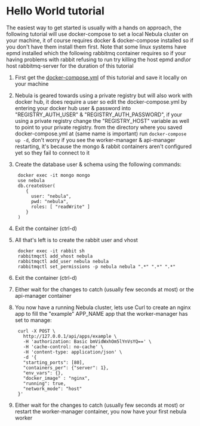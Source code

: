 # Hello World tutorial

The easiest way to get started is usually with a hands on approach, the following tutorial will use docker-compose to set a local Nebula cluster on your machine, it of course requires docker & docker-compose installed so if you don't have them install them first.
Note that some linux systems have epmd installed which the following rabbitmq container requires so if your having problems with rabbit refusing to run try killing the host epmd and\or host rabbitmq-server for the duration of this tutorial

1. First get the [docker-compose.yml](https://github.com/nebula-orchestrator/docs/blob/master/examples/hello-world/docker-compose.yml) of this tutorial and save it locally on your machine
2. Nebula is geared towards using a private registry but will also work with docker hub, it does require a user so edit the docker-compose.yml by entering your docker hub user & password into "REGISTRY_AUTH_USER" & "REGISTRY_AUTH_PASSWORD", if your using a private registry change the "REGISTRY_HOST" variable as well to point to your private registry.
from the directory where you saved docker-compose.yml at (same name is important) run `docker-compose up -d`, don't worry if you see the worker-manager & api-manager restarting, it's because the mongo & rabbit containers aren't configured yet so they fail to connect to it
3. Create the database user & schema using the following commands:

        docker exec -it mongo mongo
        use nebula
        db.createUser(
           {
             user: "nebula",
             pwd: "nebula",
             roles: [ "readWrite" ]
           }
        )
        

4. Exit the container (ctrl-d)
5. All that's left is to create the rabbit user and vhost

        docker exec -it rabbit sh
        rabbitmqctl add_vhost nebula
        rabbitmqctl add_user nebula nebula
        rabbitmqctl set_permissions -p nebula nebula ".*" ".*" ".*"
        

6. Exit the container (ctrl-d)
7. Either wait for the changes to catch (usually few seconds at most) or the api-manager container
8. You now have a running Nebula cluster, lets use Curl to create an nginx app to fill the "example" APP_NAME app that the worker-manager has set to manage:

        curl -X POST \
          http://127.0.0.1/api/apps/example \
          -H 'authorization: Basic bmVidWxhOm5lYnVsYQ==' \
          -H 'cache-control: no-cache' \
          -H 'content-type: application/json' \
          -d '{
          "starting_ports": [80],
          "containers_per": {"server": 1},
          "env_vars": {},
          "docker_image" : "nginx",
          "running": true,
          "network_mode": "host"
        }'
        
9. Either wait for the changes to catch (usually few seconds at most) or restart the worker-manager container, you now have your first nebula worker